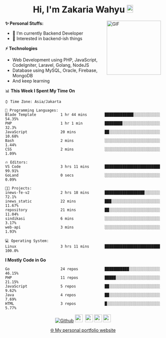 <h1 align="center">Hi, I'm Zakaria Wahyu <img src="https://github.com/TheDudeThatCode/TheDudeThatCode/blob/master/Assets/Hi.gif" width="20px" height="25px"></h1>

<img align="right" alt="GIF" height="175px" src="https://www.nayakapratama.co.id/wp-content/uploads/2019/07/Website-Maintenance.gif" />

**✨ Personal Stuffs:**
- 🔭 I’m currently Backend Developer
- 🌱 Interested in backend-ish things

**⚡ Technologies**
- Web Development using PHP, JavaScript, CodeIgniter, Laravel, Golang, NodeJS
- Database using MySQL, Oracle, Firebase, MongoDB
- And keep learning

<!--START_SECTION:waka-->
📊 **This Week I Spent My Time On** 

```text
⌚︎ Time Zone: Asia/Jakarta

💬 Programming Languages: 
Blade Template           1 hr 44 mins        █████████████░░░░░░░░░░░░   54.35% 
PHP                      1 hr 1 min          ████████░░░░░░░░░░░░░░░░░   32.3% 
JavaScript               20 mins             ██░░░░░░░░░░░░░░░░░░░░░░░   10.68% 
Bash                     2 mins              ░░░░░░░░░░░░░░░░░░░░░░░░░   1.44% 
CSS                      2 mins              ░░░░░░░░░░░░░░░░░░░░░░░░░   1.09%

🔥 Editors: 
VS Code                  3 hrs 11 mins       █████████████████████████   99.91% 
GoLand                   0 secs              ░░░░░░░░░░░░░░░░░░░░░░░░░   0.09%

🐱‍💻 Projects: 
inews-fe-v2              2 hrs 18 mins       ██████████████████░░░░░░░   72.1% 
inews_static             22 mins             ███░░░░░░░░░░░░░░░░░░░░░░   11.67% 
repository               21 mins             ██░░░░░░░░░░░░░░░░░░░░░░░   11.04% 
sindikasi                6 mins              ░░░░░░░░░░░░░░░░░░░░░░░░░   3.17% 
web-api                  3 mins              ░░░░░░░░░░░░░░░░░░░░░░░░░   1.93%

💻 Operating System: 
Linux                    3 hrs 11 mins       █████████████████████████   100.0%

```

**I Mostly Code in Go** 

```text
Go                       24 repos            ███████████░░░░░░░░░░░░░░   46.15% 
PHP                      11 repos            █████░░░░░░░░░░░░░░░░░░░░   21.15% 
JavaScript               5 repos             ██░░░░░░░░░░░░░░░░░░░░░░░   9.62% 
Java                     4 repos             ██░░░░░░░░░░░░░░░░░░░░░░░   7.69% 
HTML                     3 repos             █░░░░░░░░░░░░░░░░░░░░░░░░   5.77%

```



<!--END_SECTION:waka-->

<p align="center">
<a href="https://github.com/zakariawahyu" target="_blank"><img alt="Github" src="https://img.shields.io/badge/GitHub-%2312100E.svg?&style=for-the-badge&logo=Github&logoColor=white" /></a>
<a href="https://www.twitter.com/_zakariawahyu"><img src="https://img.shields.io/badge/twitter-%231DA1F2.svg?&style=for-the-badge&logo=twitter&logoColor=white" height=25></a> 
<a href="https://www.linkedin.com/in/zakariawahyu"><img src="https://img.shields.io/badge/linkedin-%230077B5.svg?&style=for-the-badge&logo=linkedin&logoColor=white" height=25></a> 
<a href="https://www.instagram.com/_zakariawahyu"><img src="https://img.shields.io/badge/instagram-%23E4405F.svg?&style=for-the-badge&logo=instagram&logoColor=white" height=25></a>
<a href="https://medium.com/@zakariawahyu"><img src="https://img.shields.io/badge/Medium-12100E?style=for-the-badge&logo=medium&logoColor=white" height=25></a>
</p>
<p align="center"><a href="https://www.zakariawahyu.com" target="_blank">🌐 My personal portfolio website</a></p>
